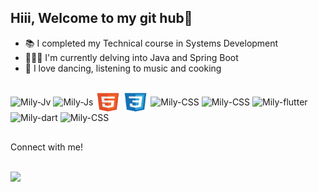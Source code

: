 ## Hiii, Welcome to my git hub🐼

- 📚 I completed my Technical course in Systems Development 
- 👩🏽‍💻 I'm currently delving into Java and Spring Boot
- 🧡 I love dancing, listening to music and cooking
  
<!-- <div>-->
<!--   <p align="right"> 👀 </p> -->
<!--   <p align="right">   <img alingn="center" src="https://profile-counter.glitch.me/Jamilyasbarb/count.svg" /></p> -->
<!-- </div> -->
<!-- <div align="center"> -->
<!--   <a href="https://github.com/Jamilyasbarb"> -->
<!--   <img height="180em" src="https://github-readme-stats.vercel.app/api?username=Jamilyasbarb&show_icons=true&theme=dracula&include_all_commits=true&count_private=true"/> -->
<!--   <img height="180em" src="https://github-readme-stats.vercel.app/api/top-langs/?username=Jamilyasbarb&layout=compact&langs_count=7&theme=dracula"/> -->
<!-- </div> -->
  
  <div style="display: inline_block"><br>
    <img align="center" alt="Mily-Jv" height="30" width="50" src="https://cdn.jsdelivr.net/gh/devicons/devicon/icons/java/java-original.svg">
    <img align="center" alt="Mily-Js" height="30" width="40" src="https://cdn.jsdelivr.net/gh/devicons/devicon/icons/javascript/javascript-original.svg"> 
    <img align="center" alt="Mily-HTML" height="30" width="40" src="https://raw.githubusercontent.com/devicons/devicon/master/icons/html5/html5-original.svg">
    <img align="center" alt="Mily-CSS" height="30" width="40" src="https://raw.githubusercontent.com/devicons/devicon/master/icons/css3/css3-original.svg">
    <img align="center" alt="Mily-CSS" height="30" width="40" src="https://cdn.jsdelivr.net/gh/devicons/devicon/icons/angularjs/angularjs-plain.svg" />
    <img align="center" alt="Mily-CSS" height="50" width="60" src="https://cdn.jsdelivr.net/gh/devicons/devicon/icons/spring/spring-original-wordmark.svg"/>
    <img align="center" alt="Mily-flutter" height="30" width="40" src="https://cdn.jsdelivr.net/gh/devicons/devicon/icons/flutter/flutter-original.svg"/>
    <img align="center" alt="Mily-dart" height="70" width="90" src="https://cdn.jsdelivr.net/gh/devicons/devicon/icons/dart/dart-plain-wordmark.svg"/>
    <img align="center" alt="Mily-CSS" height="70" width="90" src="https://cdn.jsdelivr.net/gh/devicons/devicon/icons/mysql/mysql-original-wordmark.svg" />
<!--     <img align="right" height="150" alt="Mily-gif" src="https://i.picasion.com/pic92/e9ceb727032a4692505189624e0eec93.gif"> -->
  </div>
  
  ##

  <div>
   <p>Connect with me!</p>
    <br>
       <a href="https://www.linkedin.com/in/jamilyyasmin/" target="_blank"><img src="https://img.shields.io/badge/-LinkedIn-%230077B5?style=for-the-badge&logo=linkedin&logoColor=white" target="_blank"></a> 
  </div>
  
  
 
